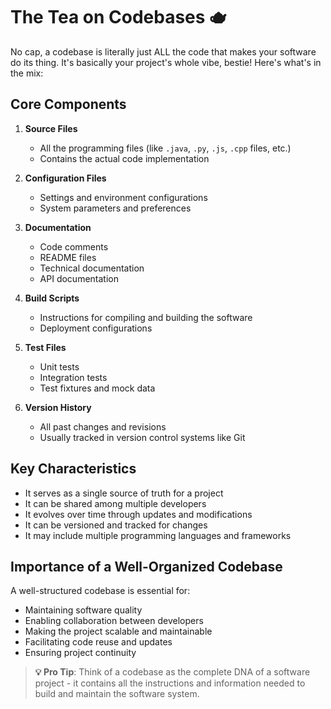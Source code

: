 # The Tea on Codebases 🫖

No cap, a codebase is literally just ALL the code that makes your software do its thing. It's basically your project's whole vibe, bestie! Here's what's in the mix:

## Core Components

1. **Source Files**
   - All the programming files (like `.java`, `.py`, `.js`, `.cpp` files, etc.)
   - Contains the actual code implementation

2. **Configuration Files**
   - Settings and environment configurations
   - System parameters and preferences

3. **Documentation**
   - Code comments
   - README files
   - Technical documentation
   - API documentation

4. **Build Scripts**
   - Instructions for compiling and building the software
   - Deployment configurations

5. **Test Files**
   - Unit tests
   - Integration tests
   - Test fixtures and mock data

6. **Version History**
   - All past changes and revisions
   - Usually tracked in version control systems like Git

## Key Characteristics

- It serves as a single source of truth for a project
- It can be shared among multiple developers
- It evolves over time through updates and modifications
- It can be versioned and tracked for changes
- It may include multiple programming languages and frameworks

## Importance of a Well-Organized Codebase

A well-structured codebase is essential for:
- Maintaining software quality
- Enabling collaboration between developers
- Making the project scalable and maintainable
- Facilitating code reuse and updates
- Ensuring project continuity

> **💡 Pro Tip**: Think of a codebase as the complete DNA of a software project - it contains all the instructions and information needed to build and maintain the software system. 